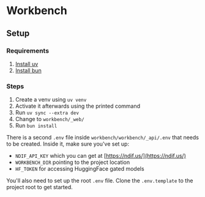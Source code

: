 # Workbench

## Setup

### Requirements
1. [Install uv](https://docs.astral.sh/uv/)
1. [Install bun](https://bun.sh/)

### Steps
1. Create a venv using `uv venv`
1. Activate it afterwards using the printed command
1. Run `uv sync --extra dev`
1. Change to `workbench/_web/`
1. Run `bun install`

There is a second `.env` file inside `workbench/workbench/_api/.env` that needs to be created.
Inside it, make sure you've set up:
- `NDIF_API_KEY` which you can get at [https://ndif.us/](https://ndif.us/)
- `WORKBENCH_DIR` pointing to the project location
- `HF_TOKEN` for accessing HuggingFace gated models

You'll also need to set up the root `.env` file. Clone the `.env.template` to the project root to get started.
